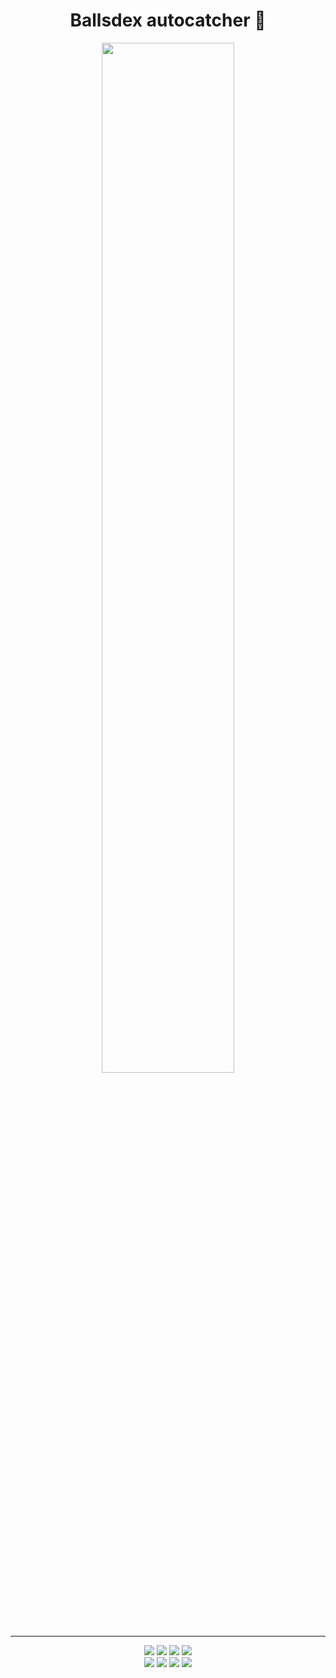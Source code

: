 <h1 align='center'>Ballsdex autocatcher 🎉</h1>
<div align="center">
  <img src="https://curefras.sirv.com/9263564.jpg" style="width: 65%;">
</div>
<hr>
<div align="center">
  <a herf="https://python.org"><img src="https://img.shields.io/badge/Python-FFD43B?style=for-the-badge&logo=python&logoColor=blue"></a>
  <a herf="https://www.docker.com/"><img src="https://img.shields.io/badge/Docker-2CA5E0?style=for-the-badge&logo=docker&logoColor=white"></a>
  <a herf="https://discord.com/"><img src="https://img.shields.io/badge/Discord-%235865F2.svg?style=for-the-badge&logo=discord&logoColor=white"></a>
  <a herf="https://github.com/"><img src="https://img.shields.io/badge/github-%23121011.svg?style=for-the-badge&logo=github&logoColor=white"></a>
</div>
<div align="center">
  <a herf="https://github.com/mohammad87115/ballsdex-autocatcher/"><img src="https://img.shields.io/github/stars/ballsdex-autocatcher/autocatcher.svg?style=for-the-badge"></a>
  <a herf="https://github.com/mohammad87115/ballsdex-autocatcher/"><img src="https://img.shields.io/github/forks/ballsdex-autocatcher/autocatcher.svg?style=for-the-badge"></https://img.shields.io/github/license/ballsdex-autocatcher/autocatcher.svg?style=for-the-badgea>
  <a herf="https://github.com/mohammad87115/ballsdex-autocatcher/"><img src="https://img.shields.io/github/issues/ballsdex-autocatcher/autocatcher.svg?style=for-the-badge"></a>
  <a herf="https://github.com/mohammad87115/ballsdex-autocatcher/"><img src="https://img.shields.io/github/license/ballsdex-autocatcher/autocatcher.svg?style=for-the-badge"></a>
</div>
